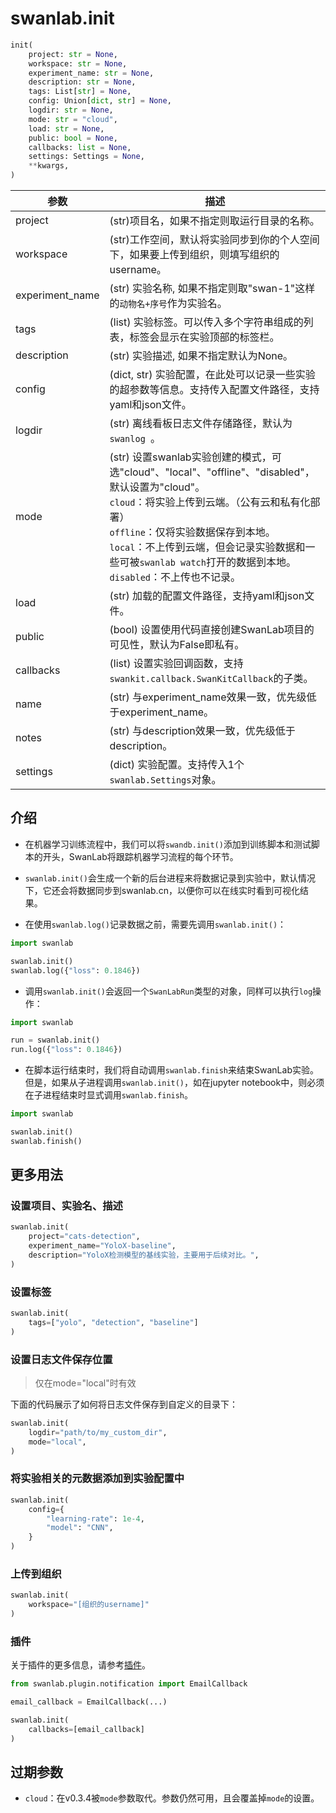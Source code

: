 # swanlab.init

```python
init(
    project: str = None,
    workspace: str = None,
    experiment_name: str = None,
    description: str = None,
    tags: List[str] = None,
    config: Union[dict, str] = None,
    logdir: str = None,
    mode: str = "cloud",
    load: str = None,
    public: bool = None,
    callbacks: list = None,
    settings: Settings = None,
    **kwargs,
)
```

| 参数         | 描述 |
|-------------|------|
| project |(str)项目名，如果不指定则取运行目录的名称。|
| workspace |(str)工作空间，默认将实验同步到你的个人空间下，如果要上传到组织，则填写组织的username。|
| experiment_name | (str) 实验名称, 如果不指定则取"swan-1"这样的`动物名+序号`作为实验名。 |
| tags       | (list) 实验标签。可以传入多个字符串组成的列表，标签会显示在实验顶部的标签栏。|
| description   | (str) 实验描述, 如果不指定默认为None。                                   |
| config       | (dict, str) 实验配置，在此处可以记录一些实验的超参数等信息。支持传入配置文件路径，支持yaml和json文件。                   |
| logdir       | (str) 离线看板日志文件存储路径，默认为`swanlog `。                                 |
| mode       | (str) 设置swanlab实验创建的模式，可选"cloud"、"local"、"offline"、"disabled"，默认设置为"cloud"。<br>`cloud`：将实验上传到云端。（公有云和私有化部署）<br>`offline`：仅将实验数据保存到本地。<br>`local`：不上传到云端，但会记录实验数据和一些可被`swanlab watch`打开的数据到本地。<br>`disabled`：不上传也不记录。|
| load       | (str) 加载的配置文件路径，支持yaml和json文件。|
| public       | (bool) 设置使用代码直接创建SwanLab项目的可见性，默认为False即私有。|
| callbacks       | (list) 设置实验回调函数，支持`swankit.callback.SwanKitCallback`的子类。|
| name       | (str) 与experiment_name效果一致，优先级低于experiment_name。|
| notes       | (str) 与description效果一致，优先级低于description。|
| settings       | (dict) 实验配置。支持传入1个`swanlab.Settings`对象。|

## 介绍

- 在机器学习训练流程中，我们可以将`swandb.init()`添加到训练脚本和测试脚本的开头，SwanLab将跟踪机器学习流程的每个环节。

- `swanlab.init()`会生成一个新的后台进程来将数据记录到实验中，默认情况下，它还会将数据同步到swanlab.cn，以便你可以在线实时看到可视化结果。

- 在使用`swanlab.log()`记录数据之前，需要先调用`swanlab.init()`：

```python
import swanlab

swanlab.init()
swanlab.log({"loss": 0.1846})
```

- 调用`swanlab.init()`会返回一个`SwanLabRun`类型的对象，同样可以执行`log`操作：

```python
import swanlab

run = swanlab.init()
run.log({"loss": 0.1846})
```

- 在脚本运行结束时，我们将自动调用`swanlab.finish`来结束SwanLab实验。但是，如果从子进程调用`swanlab.init()`，如在jupyter notebook中，则必须在子进程结束时显式调用`swanlab.finish`。

```python
import swanlab

swanlab.init()
swanlab.finish()
```


## 更多用法

### 设置项目、实验名、描述

```python
swanlab.init(
    project="cats-detection",
    experiment_name="YoloX-baseline",
    description="YoloX检测模型的基线实验，主要用于后续对比。",
)
```

### 设置标签

```python
swanlab.init(
    tags=["yolo", "detection", "baseline"]
)
```

### 设置日志文件保存位置

> 仅在mode="local"时有效

下面的代码展示了如何将日志文件保存到自定义的目录下：

```python
swanlab.init(
    logdir="path/to/my_custom_dir",
    mode="local",
)
```

### 将实验相关的元数据添加到实验配置中

```python
swanlab.init(
    config={
        "learning-rate": 1e-4,
        "model": "CNN",
    }
)

```

### 上传到组织

```python
swanlab.init(
    workspace="[组织的username]"
)
```

### 插件

关于插件的更多信息，请参考[插件](/zh/plugin/plugin-index.md)。

```python
from swanlab.plugin.notification import EmailCallback

email_callback = EmailCallback(...)

swanlab.init(
    callbacks=[email_callback]
)
```



## 过期参数

- `cloud`：在v0.3.4被`mode`参数取代。参数仍然可用，且会覆盖掉`mode`的设置。
